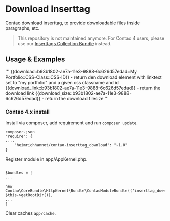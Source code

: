 # Download Inserttag 

Contao download inserttag, to provide downloadable files inside paragraphs, etc. 

> This repository is not maintained anymore. For Contao 4 users, please use our [Inserttags Collection Bundle](https://github.com/heimrichhannot/contao-inserttagcollection-bundle) instead.

## Usage & Examples

'''
{{download::b93b1802-ae7a-11e3-9888-6c626d57edad::My Portfolio::CSS-Class::CSS-ID}} - return den download element with linktext set to "my portfolio" and a given css classname and id
{{download_link::b93b1802-ae7a-11e3-9888-6c626d57edad}} - return the download link
{{download_size::b93b1802-ae7a-11e3-9888-6c626d57edad}} - return the download filesize
'''

### Contao 4.x install

Install via composer, add requirement and run `composer update`.

```
composer.json
"require": {
....
	"heimrichhannot/contao-inserttag_download": "~1.0"
}
```

Register module in app/AppKernel.php.

```

$bundles = [
...

new Contao\CoreBundle\HttpKernel\Bundle\ContaoModuleBundle(('inserttag_download'), $this->getRootDir()),
...
]
```

Clear caches `app/cache`.
